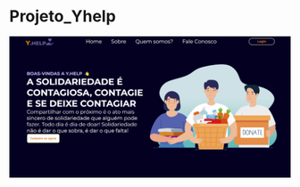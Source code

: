 # Projeto_Yhelp
<img src="https://github.com/renanmontanopaz/Projeto_Yhelp/blob/develop/img/img.png">
